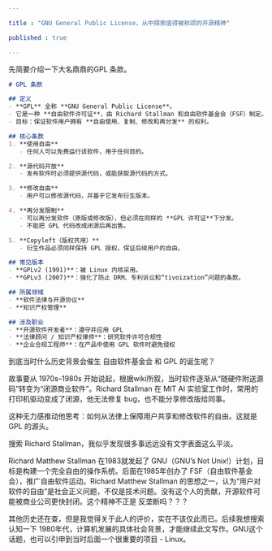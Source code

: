 ```yaml
---

title : "GNU General Public License，从中探索值得被称颂的开源精神" 

published : true

---
```


先简要介绍一下大名鼎鼎的GPL 条款。

```markdown
# GPL 条款

## 定义
- **GPL** 全称 **GNU General Public License**。  
- 它是一种 **自由软件许可证**，由 Richard Stallman 和自由软件基金会（FSF）制定。  
- 目标：保证软件用户拥有 **自由使用、复制、修改和再分发** 的权利。

## 核心条款
1. **使用自由**  
   - 任何人可以免费运行该软件，用于任何目的。

2. **源代码开放**  
   - 发布软件时必须提供源代码，或能获取源代码的方式。

3. **修改自由**  
   - 用户可以修改源代码，并基于它发布衍生版本。

4. **再分发限制**  
   - 可以再分发软件（原版或修改版），但必须在同样的 **GPL 许可证**下分发。  
   - 不能把 GPL 代码改成闭源后再出售。

5. **Copyleft（版权共用）**  
   - 衍生作品必须同样保持 GPL 授权，保证后续用户的自由。

## 常见版本
- **GPLv2 (1991)**：被 Linux 内核采用。  
- **GPLv3 (2007)**：强化了防止 DRM、专利诉讼和“tivoization”问题的条款。

## 所属领域
- **软件法律与开源协议**  
- **知识产权管理**

## 涉及职业
- **开源软件开发者**：遵守并应用 GPL  
- **法律顾问 / 知识产权律师**：研究软件许可合规性  
- **企业合规工程师**：在产品中使用 GPL 软件时避免侵权
```

到底当时什么历史背景会催生 自由软件基金会 和 GPL 的诞生呢？

故事要从 1970s–1980s 开始说起，根据wiki所叙，当时软件逐渐从“随硬件附送源码”转变为“闭源商业软件”。Richard Stallman 在 MIT AI 实验室工作时，常用的打印机驱动变成了闭源，他无法修复 bug，也不能分享修改版给同事。  

这种无力感推动他思考：如何从法律上保障用户共享和修改软件的自由。这就是 GPL 的源头。

搜索 Richard Stallman，我似乎发现很多事远远没有文字表面这么平淡。

Richard Matthew Stallman 在1983就发起了 GNU（GNU’s Not Unix!）计划，目标是构建一个完全自由的操作系统。后面在1985年创办了 FSF（自由软件基金会），推广自由软件运动。Richard Matthew Stallman 的思想之一，认为“用户对软件的自由”是社会正义问题，不仅是技术问题。没有这个人的贡献，开源软件可能被商业公司更快封闭。这个精神不正是 反垄断吗？？？

其他历史还在查，但是我觉得关于此人的评价，实在不该仅此而已。后续我想搜索认知一下 1980年代，计算机发展的具体社会背景，才能继续此文写作。GNU这个话题，也可以引申到当时后面一个很重要的项目 - Linux。